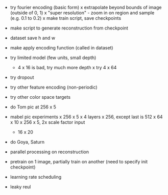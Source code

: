 - try fourier encoding (basic form)
x extrapolate beyond bounds of image (outside of 0, 1)
x "super resolution" - zoom in on region and sample (e.g. 0.1 to 0.2)
x make train script, save checkpoints
- make script to generate reconstruction from checkpoint
- dataset save h and w
- make apply encoding function (called in dataset)
- try limited model (few units, small depth)
  - 4 x 16 is bad, try much more depth
  x try 4 x 64

- try dropout
- try other feature encoding (non-periodic)
- try other color space targets

- do Tom pic at 256 x 5
- mabel pic experiments
	x 256 x 5
	x 4 layers x 256, except last is 512
	x 64 x 10
	x 256 x 5, 2x scale factor input
	- 16 x 20
- do Goya, Saturn
- parallel processing on reconstruction

- pretrain on 1 image, partially train on another (need to specify init checkpoint)
- learning rate scheduling
- leaky reul
